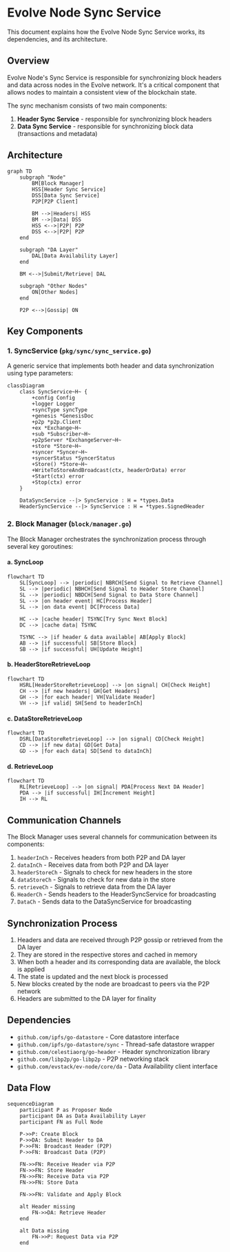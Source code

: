 # Evolve Node Sync Service

This document explains how the Evolve Node Sync Service works, its dependencies, and its architecture.

## Overview

Evolve Node's Sync Service is responsible for synchronizing block headers and data across nodes in the Evolve network. It's a critical component that allows nodes to maintain a consistent view of the blockchain state.

The sync mechanism consists of two main components:

1. **Header Sync Service** - responsible for synchronizing block headers
2. **Data Sync Service** - responsible for synchronizing block data (transactions and metadata)

## Architecture

```mermaid
graph TD
    subgraph "Node"
        BM[Block Manager]
        HSS[Header Sync Service]
        DSS[Data Sync Service]
        P2P[P2P Client]

        BM -->|Headers| HSS
        BM -->|Data| DSS
        HSS <-->|P2P| P2P
        DSS <-->|P2P| P2P
    end

    subgraph "DA Layer"
        DAL[Data Availability Layer]
    end

    BM <-->|Submit/Retrieve| DAL

    subgraph "Other Nodes"
        ON[Other Nodes]
    end

    P2P <-->|Gossip| ON
```

## Key Components

### 1. SyncService (`pkg/sync/sync_service.go`)

A generic service that implements both header and data synchronization using type parameters:

```mermaid
classDiagram
    class SyncService~H~ {
        +config Config
        +logger Logger
        +syncType syncType
        +genesis *GenesisDoc
        +p2p *p2p.Client
        +ex *Exchange~H~
        +sub *Subscriber~H~
        +p2pServer *ExchangeServer~H~
        +store *Store~H~
        +syncer *Syncer~H~
        +syncerStatus *SyncerStatus
        +Store() *Store~H~
        +WriteToStoreAndBroadcast(ctx, headerOrData) error
        +Start(ctx) error
        +Stop(ctx) error
    }

    DataSyncService --|> SyncService : H = *types.Data
    HeaderSyncService --|> SyncService : H = *types.SignedHeader
```

### 2. Block Manager (`block/manager.go`)

The Block Manager orchestrates the synchronization process through several key goroutines:

#### a. SyncLoop

```mermaid
flowchart TD
    SL[SyncLoop] --> |periodic| NBRCH[Send Signal to Retrieve Channel]
    SL --> |periodic| NBHCH[Send Signal to Header Store Channel]
    SL --> |periodic| NBDCH[Send Signal to Data Store Channel]
    SL --> |on header event| HC[Process Header]
    SL --> |on data event| DC[Process Data]

    HC --> |cache header| TSYNC[Try Sync Next Block]
    DC --> |cache data| TSYNC

    TSYNC --> |if header & data available| AB[Apply Block]
    AB --> |if successful| SB[Store Block]
    SB --> |if successful| UH[Update Height]
```

#### b. HeaderStoreRetrieveLoop

```mermaid
flowchart TD
    HSRL[HeaderStoreRetrieveLoop] --> |on signal| CH[Check Height]
    CH --> |if new headers| GH[Get Headers]
    GH --> |for each header| VH[Validate Header]
    VH --> |if valid| SH[Send to headerInCh]
```

#### c. DataStoreRetrieveLoop

```mermaid
flowchart TD
    DSRL[DataStoreRetrieveLoop] --> |on signal| CD[Check Height]
    CD --> |if new data| GD[Get Data]
    GD --> |for each data| SD[Send to dataInCh]
```

#### d. RetrieveLoop

```mermaid
flowchart TD
    RL[RetrieveLoop] --> |on signal| PDA[Process Next DA Header]
    PDA --> |if successful| IH[Increment Height]
    IH --> RL
```

## Communication Channels

The Block Manager uses several channels for communication between its components:

1. `headerInCh` - Receives headers from both P2P and DA layer
2. `dataInCh` - Receives data from both P2P and DA layer
3. `headerStoreCh` - Signals to check for new headers in the store
4. `dataStoreCh` - Signals to check for new data in the store
5. `retrieveCh` - Signals to retrieve data from the DA layer
6. `HeaderCh` - Sends headers to the HeaderSyncService for broadcasting
7. `DataCh` - Sends data to the DataSyncService for broadcasting

## Synchronization Process

1. Headers and data are received through P2P gossip or retrieved from the DA layer
2. They are stored in the respective stores and cached in memory
3. When both a header and its corresponding data are available, the block is applied
4. The state is updated and the next block is processed
5. New blocks created by the node are broadcast to peers via the P2P network
6. Headers are submitted to the DA layer for finality

## Dependencies

- `github.com/ipfs/go-datastore` - Core datastore interface
- `github.com/ipfs/go-datastore/sync` - Thread-safe datastore wrapper
- `github.com/celestiaorg/go-header` - Header synchronization library
- `github.com/libp2p/go-libp2p` - P2P networking stack
- `github.com/evstack/ev-node/core/da` - Data Availability client interface

## Data Flow

```mermaid
sequenceDiagram
    participant P as Proposer Node
    participant DA as Data Availability Layer
    participant FN as Full Node

    P->>P: Create Block
    P->>DA: Submit Header to DA
    P->>FN: Broadcast Header (P2P)
    P->>FN: Broadcast Data (P2P)

    FN->>FN: Receive Header via P2P
    FN->>FN: Store Header
    FN->>FN: Receive Data via P2P
    FN->>FN: Store Data

    FN->>FN: Validate and Apply Block

    alt Header missing
        FN->>DA: Retrieve Header
    end

    alt Data missing
        FN->>P: Request Data via P2P
    end

